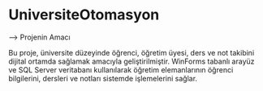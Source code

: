 # UniversiteOtomasyon

--> Projenin Amacı

   Bu proje, üniversite düzeyinde öğrenci, öğretim üyesi, ders ve not takibini dijital ortamda sağlamak amacıyla geliştirilmiştir. WinForms tabanlı arayüz ve SQL Server    veritabanı kullanılarak öğretim elemanlarının öğrenci bilgilerini, dersleri ve notları sistemde  işlemelerini sağlar.
